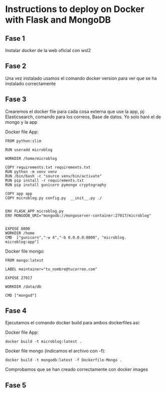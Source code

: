 # Instructions to deploy on Docker with Flask and MongoDB

## Fase 1

Instalar docker de la web oficial con wsl2

## Fase 2

Una vez instalado usamos el comando docker version para ver que se ha instalado correctamente

## Fase 3 

Crearemos el docker file para cada cosa externa que use la app, pj: Elasticsearch, comando para los correos, Base de datos.
Yo solo haré el de mongo y la app

Docker file App:
``` 
FROM python:slim

RUN useradd microblog 

WORKDIR /home/microblog

COPY requirements.txt requirements.txt
RUN python -m venv venv
RUN /bin/bash -c "source venv/bin/activate"
RUN pip install -r requirements.txt
RUN pip install gunicorn pymongo cryptography

COPY app app
COPY microblog.py config.py  __init__.py ./


ENV FLASK_APP microblog.py
ENV MONGODB_URI="mongodb://mongoserver-container:27017/microblog"


EXPOSE 8000
WORKDIR /home
CMD  ["gunicorn","-w 4","-b 0.0.0.0:8000", "microblog.
microblog:app"]
```

Docker file mongo:
``` 
FROM mongo:latest

LABEL maintainer="tu_nombre@tucorreo.com"

EXPOSE 27017

WORKDIR /data/db

CMD ["mongod"]
``` 

## Fase 4

Ejecutamos el comando docker build para ambos dockerfiles asi:

Docker file App:
``` 
docker build -t microblog:latest .
```

Docker file mongo (indicamos el archivo con -f):
``` 
docker build -t mongodb:latest -f Dockerfile-Mongo .
```

Comprobamos que se han creado correctamente con docker images

## Fase 5

